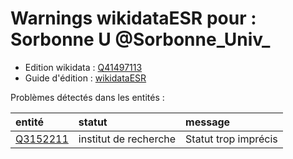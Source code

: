 Warnings wikidataESR pour : Sorbonne U @Sorbonne_Univ_
================

- Edition wikidata : [Q41497113](https://www.wikidata.org/wiki/Q41497113)
- Guide d'édition : [wikidataESR](https://github.com/cpesr/wikidataESR/)



Problèmes détectés dans les entités :

|entité                                             |statut                |message              |
|:--------------------------------------------------|:---------------------|:--------------------|
|[Q3152211](https://www.wikidata.org/wiki/Q3152211) |institut de recherche |Statut trop imprécis |
